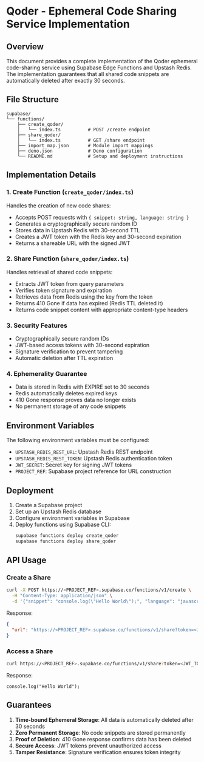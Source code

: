 # Qoder - Ephemeral Code Sharing Service Implementation

## Overview

This document provides a complete implementation of the Qoder ephemeral code-sharing service using Supabase Edge Functions and Upstash Redis. The implementation guarantees that all shared code snippets are automatically deleted after exactly 30 seconds.

## File Structure

```
supabase/
└── functions/
    ├── create_qoder/
    │   └── index.ts          # POST /create endpoint
    ├── share_qoder/
    │   └── index.ts          # GET /share endpoint
    ├── import_map.json       # Module import mappings
    ├── deno.json             # Deno configuration
    └── README.md             # Setup and deployment instructions
```

## Implementation Details

### 1. Create Function (`create_qoder/index.ts`)

Handles the creation of new code shares:

- Accepts POST requests with `{ snippet: string, language: string }`
- Generates a cryptographically secure random ID
- Stores data in Upstash Redis with 30-second TTL
- Creates a JWT token with the Redis key and 30-second expiration
- Returns a shareable URL with the signed JWT

### 2. Share Function (`share_qoder/index.ts`)

Handles retrieval of shared code snippets:

- Extracts JWT token from query parameters
- Verifies token signature and expiration
- Retrieves data from Redis using the key from the token
- Returns 410 Gone if data has expired (Redis TTL deleted it)
- Returns code snippet content with appropriate content-type headers

### 3. Security Features

- Cryptographically secure random IDs
- JWT-based access tokens with 30-second expiration
- Signature verification to prevent tampering
- Automatic deletion after TTL expiration

### 4. Ephemerality Guarantee

- Data is stored in Redis with EXPIRE set to 30 seconds
- Redis automatically deletes expired keys
- 410 Gone response proves data no longer exists
- No permanent storage of any code snippets

## Environment Variables

The following environment variables must be configured:

- `UPSTASH_REDIS_REST_URL`: Upstash Redis REST endpoint
- `UPSTASH_REDIS_REST_TOKEN`: Upstash Redis authentication token
- `JWT_SECRET`: Secret key for signing JWT tokens
- `PROJECT_REF`: Supabase project reference for URL construction

## Deployment

1. Create a Supabase project
2. Set up an Upstash Redis database
3. Configure environment variables in Supabase
4. Deploy functions using Supabase CLI:
   ```bash
   supabase functions deploy create_qoder
   supabase functions deploy share_qoder
   ```

## API Usage

### Create a Share
```bash
curl -X POST https://<PROJECT_REF>.supabase.co/functions/v1/create \
  -H "Content-Type: application/json" \
  -d '{"snippet": "console.log(\"Hello World\");", "language": "javascript"}'
```

Response:
```json
{
  "url": "https://<PROJECT_REF>.supabase.co/functions/v1/share?token=<JWT_TOKEN>"
}
```

### Access a Share
```bash
curl https://<PROJECT_REF>.supabase.co/functions/v1/share?token=<JWT_TOKEN>
```

Response:
```
console.log("Hello World");
```

## Guarantees

1. **Time-bound Ephemeral Storage**: All data is automatically deleted after 30 seconds
2. **Zero Permanent Storage**: No code snippets are stored permanently
3. **Proof of Deletion**: 410 Gone response confirms data has been deleted
4. **Secure Access**: JWT tokens prevent unauthorized access
5. **Tamper Resistance**: Signature verification ensures token integrity